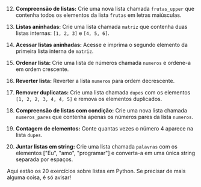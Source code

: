 12. **Compreensão de listas:**
    Crie uma nova lista chamada `frutas_upper` que contenha todos os elementos da lista `frutas` em letras maiúsculas.

13. **Listas aninhadas:**
    Crie uma lista chamada `matriz` que contenha duas listas internas: `[1, 2, 3]` e `[4, 5, 6]`.

14. **Acessar listas aninhadas:**
    Acesse e imprima o segundo elemento da primeira lista interna de `matriz`.

15. **Ordenar lista:**
    Crie uma lista de números chamada `numeros` e ordene-a em ordem crescente.

16. **Reverter lista:**
    Reverter a lista `numeros` para ordem decrescente.

17. **Remover duplicatas:**
    Crie uma lista chamada `dupes` com os elementos `[1, 2, 2, 3, 4, 4, 5]` e remova os elementos duplicados.

18. **Compreensão de listas com condição:**
    Crie uma nova lista chamada `numeros_pares` que contenha apenas os números pares da lista `numeros`.

19. **Contagem de elementos:**
    Conte quantas vezes o número 4 aparece na lista `dupes`.

20. **Juntar listas em string:**
    Crie uma lista chamada `palavras` com os elementos ["Eu", "amo", "programar"] e converta-a em uma única string
    separada por espaços.

Aqui estão os 20 exercícios sobre listas em Python. Se precisar de mais alguma coisa, é só avisar!